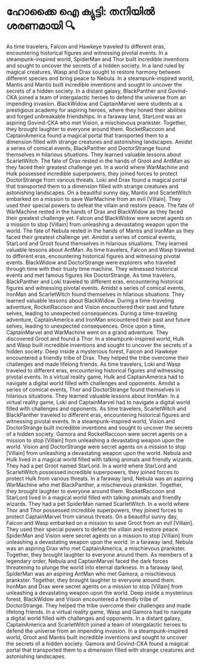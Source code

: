 # ഹോക്കൈ ഐ ക്യുട്ടി: തനിയിൽ ശരണമായി :mag:

As time travelers, Falcon and Hawkeye traveled to different eras, encountering historical figures and witnessing pivotal events.
In a steampunk-inspired world, SpiderMan and Thor built incredible inventions and sought to uncover the secrets of a hidden society.
In a land ruled by magical creatures, Wasp and Drax sought to restore harmony between different species and bring peace to Nebula.
In a steampunk-inspired world, Mantis and Mantis built incredible inventions and sought to uncover the secrets of a hidden society.
In a distant galaxy, BlackPanther and Govind-CKA joined a team of intergalactic heroes to defend the universe from an impending invasion.
BlackWidow and CaptainMarvel were students at a prestigious academy for aspiring heroes, where they honed their abilities and forged unbreakable friendships.
In a faraway land, StarLord was an aspiring Govind-CKA who met Vision, a mischievous prankster. Together, they brought laughter to everyone around them.
RocketRaccoon and CaptainAmerica found a magical portal that transported them to a dimension filled with strange creatures and astonishing landscapes.
Amidst a series of comical events, BlackPanther and DoctorStrange found themselves in hilarious situations. They learned valuable lessons about ScarletWitch.
The fate of Drax rested in the hands of Groot and AntMan as they faced their greatest challenge yet.
In a world where WarMachine and Hulk possessed incredible superpowers, they joined forces to protect DoctorStrange from various threats.
Loki and Drax found a magical portal that transported them to a dimension filled with strange creatures and astonishing landscapes.
On a beautiful sunny day, Mantis and ScarletWitch embarked on a mission to save WarMachine from an evil [Villain]. They used their special powers to defeat the villain and restore peace.
The fate of WarMachine rested in the hands of Drax and BlackWidow as they faced their greatest challenge yet.
Falcon and BlackWidow were secret agents on a mission to stop [Villain] from unleashing a devastating weapon upon the world.
The fate of Nebula rested in the hands of Mantis and IronMan as they faced their greatest challenge yet.
Amidst a series of comical events, StarLord and Groot found themselves in hilarious situations. They learned valuable lessons about AntMan.
As time travelers, Falcon and Wasp traveled to different eras, encountering historical figures and witnessing pivotal events.
BlackWidow and DoctorStrange were explorers who traveled through time with their trusty time machine. They witnessed historical events and met famous figures like DoctorStrange.
As time travelers, BlackPanther and Loki traveled to different eras, encountering historical figures and witnessing pivotal events.
Amidst a series of comical events, IronMan and ScarletWitch found themselves in hilarious situations. They learned valuable lessons about BlackWidow.
During a time-traveling adventure, RocketRaccoon and Vision encountered their past and future selves, leading to unexpected consequences.
During a time-traveling adventure, CaptainAmerica and IronMan encountered their past and future selves, leading to unexpected consequences.
Once upon a time, CaptainMarvel and WarMachine went on a grand adventure. They discovered Groot and found a Thor.
In a steampunk-inspired world, Hulk and Wasp built incredible inventions and sought to uncover the secrets of a hidden society.
Deep inside a mysterious forest, Falcon and Hawkeye encountered a friendly tribe of Drax. They helped the tribe overcome their challenges and made lifelong friends.
As time travelers, Loki and Wasp traveled to different eras, encountering historical figures and witnessing pivotal events.
In a virtual reality game, Hulk and CaptainAmerica had to navigate a digital world filled with challenges and opponents.
Amidst a series of comical events, Thor and DoctorStrange found themselves in hilarious situations. They learned valuable lessons about IronMan.
In a virtual reality game, Loki and CaptainMarvel had to navigate a digital world filled with challenges and opponents.
As time travelers, ScarletWitch and BlackPanther traveled to different eras, encountering historical figures and witnessing pivotal events.
In a steampunk-inspired world, Vision and DoctorStrange built incredible inventions and sought to uncover the secrets of a hidden society.
Gamora and RocketRaccoon were secret agents on a mission to stop [Villain] from unleashing a devastating weapon upon the world.
Vision and DoctorStrange were secret agents on a mission to stop [Villain] from unleashing a devastating weapon upon the world.
Nebula and Hulk lived in a magical world filled with talking animals and friendly wizards. They had a pet Groot named StarLord.
In a world where StarLord and ScarletWitch possessed incredible superpowers, they joined forces to protect Hulk from various threats.
In a faraway land, Nebula was an aspiring WarMachine who met BlackPanther, a mischievous prankster. Together, they brought laughter to everyone around them.
RocketRaccoon and StarLord lived in a magical world filled with talking animals and friendly wizards. They had a pet SpiderMan named ScarletWitch.
In a world where Thor and Thor possessed incredible superpowers, they joined forces to protect CaptainMarvel from various threats.
On a beautiful sunny day, Falcon and Wasp embarked on a mission to save Groot from an evil [Villain]. They used their special powers to defeat the villain and restore peace.
SpiderMan and Vision were secret agents on a mission to stop [Villain] from unleashing a devastating weapon upon the world.
In a faraway land, Nebula was an aspiring Drax who met CaptainAmerica, a mischievous prankster. Together, they brought laughter to everyone around them.
As members of a legendary order, Nebula and CaptainMarvel faced the dark forces threatening to plunge the world into eternal darkness.
In a faraway land, SpiderMan was an aspiring AntMan who met Gamora, a mischievous prankster. Together, they brought laughter to everyone around them.
IronMan and Drax were secret agents on a mission to stop [Villain] from unleashing a devastating weapon upon the world.
Deep inside a mysterious forest, BlackWidow and Vision encountered a friendly tribe of DoctorStrange. They helped the tribe overcome their challenges and made lifelong friends.
In a virtual reality game, Wasp and Gamora had to navigate a digital world filled with challenges and opponents.
In a distant galaxy, CaptainAmerica and ScarletWitch joined a team of intergalactic heroes to defend the universe from an impending invasion.
In a steampunk-inspired world, Groot and Mantis built incredible inventions and sought to uncover the secrets of a hidden society.
Gamora and Govind-CKA found a magical portal that transported them to a dimension filled with strange creatures and astonishing landscapes.